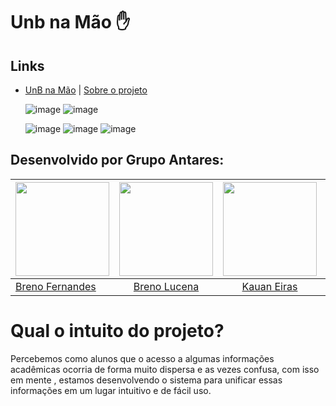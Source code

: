 # Unb na Mão ✋

## Links
 - [UnB na Mão](https://unbnamao.netlify.app/)  |  [Sobre o projeto](https://fga0138-mds-ajax.github.io/2023-2-ANTARES/)
 
   ![image](https://github.com/samuelvictorol/UnB-na-Mao/assets/95868897/4db89606-683c-4b51-a2a3-46c2b610adaa)
   ![image](https://github.com/samuelvictorol/UnB-na-Mao/assets/95868897/479f8e70-1763-449b-b92b-69609a73bd26)


   ![image](https://github.com/samuelvictorol/UnB-na-Mao/assets/95868897/118fa553-5feb-41ab-a242-cc4b81041342)
   ![image](https://github.com/samuelvictorol/UnB-na-Mao/assets/95868897/5b535b16-f010-4ced-bd1e-7cef3815b3d1)
   ![image](https://github.com/samuelvictorol/UnB-na-Mao/assets/95868897/90cb1a27-f426-46b8-9292-fce536a3c97c)

## Desenvolvido por Grupo Antares:
<!-- Tabela com os nomes e fotos-->
| <a href="https://github.com/Brenofrds"><img src="https://avatars.githubusercontent.com/u/132412607?v=4" width="150"></img></a> | <a href="https://github.com/BrenoLUCO"><img src="https://avatars.githubusercontent.com/u/82223777?v=4" width="150"></img></a> | <a href="https://github.com/kauaneiras"><img src="https://avatars.githubusercontent.com/u/43351064?v=4" width="150"></img></a> | <a href="https://github.com/Leofbrgs"><img src="https://avatars.githubusercontent.com/u/88350745?v=4" width="150"></img></a> | <a href="https://github.com/LucasGSAntunes"><img src="https://avatars.githubusercontent.com/u/98185010?v=4" width="150"></img></a> |<a href="https://github.com/matferreira1"><img src="https://avatars.githubusercontent.com/u/108153562?v=4" width="150"></img></a> | <a href="https://github.com/matix0"><img src="https://avatars.githubusercontent.com/u/61623585?v=4" width="150"></img></a>| <a href="https://github.com/samuelvictorol"><img src="https://avatars.githubusercontent.com/u/95868897?v=4" width="150"></img></a> |
|----------|:------:|:------:|:------:|:------:|:------:|:------:|:------:|
|[Breno Fernandes](https://github.com/Brenofrds)|  [Breno Lucena](https://github.com/BrenoLUCO) | [Kauan Eiras](https://github.com/kauaneiras) | [Leonardo Ferreira](https://github.com/Leofbrgs) | [Lucas Antunes](https://github.com/LucasGSAntunes) |[Matheus Ferreira](https://github.com/matferreira1) |[Mateus Vinicius](https://github.com/matix0) | [Samuel Victor](https://github.com/samuelvictorol) |

# Qual o intuito do projeto?
Percebemos como alunos que o acesso a algumas informações acadêmicas ocorria de forma muito dispersa e as vezes confusa, com isso em mente , estamos desenvolvendo o sistema para unificar essas informações em um lugar intuitivo e de fácil uso.



